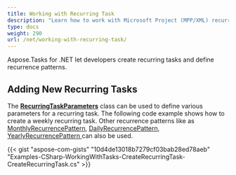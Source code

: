 ```yaml
---
title: Working with Recurring Task
description: "Learn how to work with Microsoft Project (MPP/XML) recurring tasks and recurrence patterns using Aspose.Tasks for .NET."
type: docs
weight: 290
url: /net/working-with-recurring-task/
---
```


Aspose.Tasks for .NET let developers create recurring tasks and define recurrence patterns.

## **Adding New Recurring Tasks**
The [**RecurringTaskParameters**](https://apireference.aspose.com/tasks/net/aspose.tasks/RecurringTaskParameters) class can be used to define various parameters for a recurring task. The following code example shows how to create a weekly recurring task. Other recurrence patterns like as [MonthlyRecurrencePattern](https://apireference.aspose.com/tasks/net/aspose.tasks/monthlyrecurrencepattern), [DailyRecurrencePattern](https://apireference.aspose.com/tasks/net/aspose.tasks/DailyRecurrencePattern), [YearlyRecurrencePattern ](https://apireference.aspose.com/tasks/net/aspose.tasks/YearlyRecurrencePattern)can also be used.

{{< gist "aspose-com-gists" "10d4de13018b7279cf03bab28ed78aeb" "Examples-CSharp-WorkingWithTasks-CreateRecurringTask-CreateRecurringTask.cs" >}}
